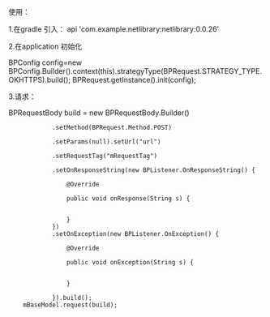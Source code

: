 使用：

1.在gradle 引入： 
api 'com.example.netlibrary:netlibrary:0.0.26'

2.在application 初始化

 BPConfig config=new BPConfig.Builder().context(this).strategyType(BPRequest.STRATEGY_TYPE.OKHTTPS).build();
 BPRequest.getInstance().init(config);

3.请求：

BPRequestBody build = new BPRequestBody.Builder()

                .setMethod(BPRequest.Method.POST)

                .setParams(null).setUrl("url")

                .setRequestTag("mRequestTag")

                .setOnResponseString(new BPListener.OnResponseString() {

                    @Override

                    public void onResponse(String s) {


                    }
                })
                .setOnException(new BPListener.OnException() {

                    @Override

                    public void onException(String s) {


                    }

                }).build();
        mBaseModel.request(build);

